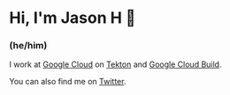 # Hi, I'm Jason H 👋

### (he/him)

I work at [Google Cloud](https://cloud.google.com) on [Tekton](https://tekton.dev) and [Google Cloud Build](https://cloud.google.com/cloud-build).

You can also find me on [Twitter](https://twitter.com/imjasonh).
